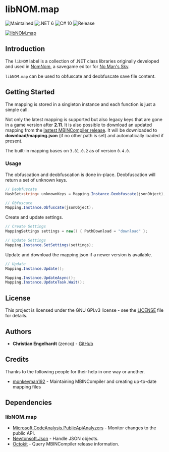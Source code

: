 # libNOM.map

![Maintained](https://img.shields.io/maintenance/yes/2022)
![.NET 6](https://img.shields.io/badge/.NET-6-lightgrey)
![C# 10](https://img.shields.io/badge/C%23-10-lightgrey)
![Release](https://img.shields.io/github/v/release/zencq/libNOM.map?display_name=tag)

[![libNOM.map](https://github.com/zencq/libNOM.map/actions/workflows/pipeline.yml/badge.svg)](https://github.com/zencq/libNOM.map/actions/workflows/pipeline.yml)

## Introduction

The `libNOM` label is a collection of .NET class libraries originally developed and used
in [NomNom](https://github.com/zencq/NomNom), a savegame editor for [No Man's Sky](https://www.nomanssky.com/).

`libNOM.map` can be used to obfuscate and deobfuscate save file content.

## Getting Started

The mapping is stored in a singleton instance and each function is just a simple call.

Not only the latest mapping is supported but also legacy keys that are gone in a
game version after **2.11**. It is also possible to download an updated mapping from
the [lastest MBINCompiler release](https://github.com/monkeyman192/MBINCompiler/releases/latest).
It will be downloaded to **download/mapping.json** (if no other path is set) and
automatically loaded if present.

The built-in mapping bases on `3.81.0.2` as of version `0.4.0`.

### Usage

The obfuscation and deobfuscation is done in-place. Deobfuscation will return a set
of unknown keys.
```csharp
// Deobfuscate
HashSet<string> unknownKeys = Mapping.Instance.Deobfuscate(jsonObject);

// Obfuscate
Mapping.Instance.Obfuscate(jsonObject);
```

Create and update settings.
```csharp
// Create Settings
MappingSettings settings = new() { PathDownload = "download" };

// Update Settings
Mapping.Instance.SetSettings(settings);
```

Update and download the mapping.json if a newer version is available.
```csharp
// Update
Mapping.Instance.Update();

Mapping.Instance.UpdateAsync();
Mapping.Instance.UpdateTask.Wait();
```

## License

This project is licensed under the GNU GPLv3 license - see the [LICENSE](LICENSE)
file for details.

## Authors

* **Christian Engelhardt** (zencq) - [GitHub](https://github.com/cengelha)

## Credits

Thanks to the following people for their help in one way or another.

* [monkeyman192](https://github.com/monkeyman192/MBINCompiler) - Maintaining MBINCompiler and creating up-to-date mapping files

## Dependencies

### libNOM.map

* [Microsoft.CodeAnalysis.PublicApiAnalyzers](https://www.nuget.org/packages/Microsoft.CodeAnalysis.PublicApiAnalyzers/) - Monitor changes to the public API.
* [Newtonsoft.Json](https://www.nuget.org/packages/Newtonsoft.Json/) - Handle JSON objects.
* [Octokit](https://www.nuget.org/packages/Octokit/) - Query MBINCompiler release information.
